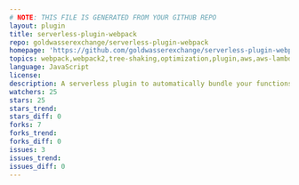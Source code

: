 ```yaml
---
# NOTE: THIS FILE IS GENERATED FROM YOUR GITHUB REPO
layout: plugin
title: serverless-plugin-webpack
repo: goldwasserexchange/serverless-plugin-webpack
homepage: 'https://github.com/goldwasserexchange/serverless-plugin-webpack'
topics: webpack,webpack2,tree-shaking,optimization,plugin,aws,aws-lambda
language: JavaScript
license: 
description: A serverless plugin to automatically bundle your functions individually with webpack
watchers: 25
stars: 25
stars_trend: 
stars_diff: 0
forks: 7
forks_trend: 
forks_diff: 0
issues: 3
issues_trend: 
issues_diff: 0
---
```

